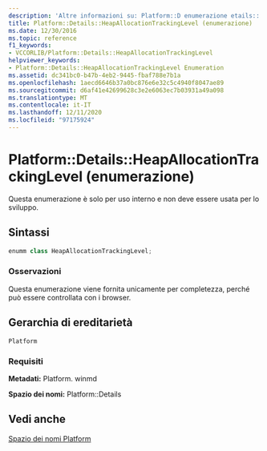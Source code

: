 ```yaml
---
description: 'Altre informazioni su: Platform::D enumerazione etails:: Heapallocationtrackinglevel ('
title: Platform::Details::HeapAllocationTrackingLevel (enumerazione)
ms.date: 12/30/2016
ms.topic: reference
f1_keywords:
- VCCORLIB/Platform::Details::HeapAllocationTrackingLevel
helpviewer_keywords:
- Platform::Details::HeapAllocationTrackingLevel Enumeration
ms.assetid: dc341bc0-b47b-4eb2-9445-fbaf788e7b1a
ms.openlocfilehash: 1aecd6646b37a0bc876e6e32c5c4940f8047ae89
ms.sourcegitcommit: d6af41e42699628c3e2e6063ec7b03931a49a098
ms.translationtype: MT
ms.contentlocale: it-IT
ms.lasthandoff: 12/11/2020
ms.locfileid: "97175924"
---
```

# <a name="platformdetailsheapallocationtrackinglevel-enumeration"></a>Platform::Details::HeapAllocationTrackingLevel (enumerazione)

Questa enumerazione è solo per uso interno e non deve essere usata per lo sviluppo.

## <a name="syntax"></a>Sintassi

```cpp
enumm class HeapAllocationTrackingLevel;
```

### <a name="remarks"></a>Osservazioni

Questa enumerazione viene fornita unicamente per completezza, perché può essere controllata con i browser.

## <a name="inheritance-hierarchy"></a>Gerarchia di ereditarietà

`Platform`

### <a name="requirements"></a>Requisiti

**Metadati:** Platform. winmd

**Spazio dei nomi:** Platform::Details

## <a name="see-also"></a>Vedi anche

[Spazio dei nomi Platform](platform-namespace-c-cx.md)
